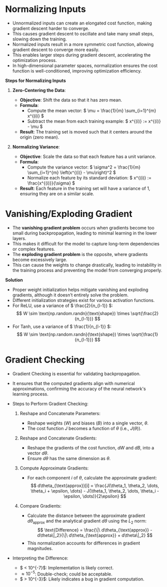 # Normalizing Inputs

 - Unnormalized inputs can create an elongated cost function, making gradient descent harder to converge.
 - This causes gradient descent to oscillate and take many small steps, slowing down the training.
 - Normalized inputs result in a more symmetric cost function, allowing gradient descent to converge more easily.
 - This enables larger steps during gradient descent, accelerating the optimization process.
 - In high-dimensional parameter spaces, normalization ensures the cost function is well-conditioned, improving optimization efficiency.

**Steps for Normalizing Inputs**

1. **Zero-Centering the Data**:
   - **Objective**: Shift the data so that it has zero mean.
   - **Formula**:
     - Compute the mean vector: $ \mu = \frac{1}{m} \sum_{i=1}^{m} x^{(i)} $
     - Subtract the mean from each training example: $ x^{(i)} := x^{(i)} - \mu $
   - **Result**: The training set is moved such that it centers around the origin (zero mean).

2. **Normalizing Variance**:
   - **Objective**: Scale the data so that each feature has a unit variance.
   - **Formula**:
     - Compute the variance vector: $ \sigma^2 = \frac{1}{m} \sum_{i=1}^{m} \left(x^{(i)} - \mu\right)^2 $
     - Normalize each feature by its standard deviation: $ x^{(i)} := \frac{x^{(i)}}{\sigma} $
   - **Result**: Each feature in the training set will have a variance of 1, ensuring they are on a similar scale.

# Vanishing/Exploding Gradient

 - The **vanishing gradient problem** occurs when gradients become too small during backpropagation, leading to minimal learning in the lower layers.
 - This makes it difficult for the model to capture long-term dependencies or complex features.
 - The **exploding gradient problem** is the opposite, where gradients become excessively large.
 - This can cause the weights to change drastically, leading to instability in the training process and preventing the model from converging properly.

**Solution**

 - Proper weight initialization helps mitigate vanishing and exploding gradients, although it doesn’t entirely solve the problem.
 - Different initialization strategies exist for various activation functions.
 - For ReLU, use a variance of $  \frac{2}{n_{l-1}} $:
  $$ W \sim \text{np.random.randn}(\text{shape}) \times \sqrt{\frac{2}{n_{l-1}}} $$
 - For Tanh, use a variance of $  \frac{1}{n_{l-1}} $:
  $$ W \sim \text{np.random.randn}(\text{shape}) \times \sqrt{\frac{1}{n_{l-1}}} $$

# Gradient Checking

 - Gradient Checking is essential for validating backpropagation.
 - It ensures that the computed gradients align with numerical approximations, confirming the accuracy of the neural network's learning process.
 - Steps to Perform Gradient Checking:
   1. Reshape and Concatenate Parameters:
      - Reshape weights ($W$) and biases ($B$) into a single vector, $\theta$.
      - The cost function $J$ becomes a function of $\theta$ (i.e., $J(\theta)$).
  
   2. Reshape and Concatenate Gradients:
      - Reshape the gradients of the cost function, $dW$ and $dB$, into a vector $d\theta$.
      - Ensure $d\theta$ has the same dimension as $\theta$.
  
   3. Compute Approximate Gradients:
      - For each component $i$ of $\theta$, calculate the approximate gradient:
      $$
      d\theta_{\text{approx}}[i] = \frac{J(\theta_1, \theta_2, \dots, \theta_i + \epsilon, \dots) - J(\theta_1, \theta_2, \dots, \theta_i - \epsilon, \dots)}{2\epsilon}
      $$
  
   4. Compare Gradients:
      - Calculate the distance between the approximate gradient $d\theta_{\text{approx}}$ and the analytical gradient $d\theta$ using the $L_2$ norm:
      $$
      \text{Difference} = \frac{\|\ d\theta_{\text{approx}} - d\theta\|_2}{\|\ d\theta_{\text{approx}} + d\theta\|_2}
      $$
      - This normalization accounts for differences in gradient magnitudes.

- Interpreting the Difference:
  - $ < 10^{-7}$: Implementation is likely correct.
  - $\approx 10^{-5}$: Double-check; could be acceptable.
  - $ > 10^{-3}$: Likely indicates a bug in gradient computation.
